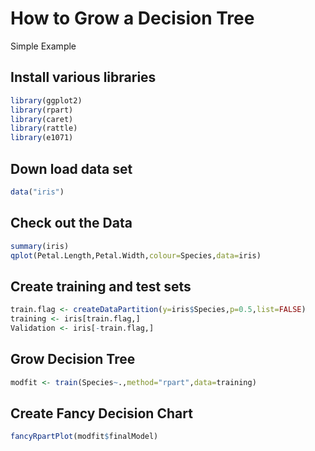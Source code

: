 # How to Grow a Decision Tree

Simple Example

## Install various libraries 

```r
library(ggplot2)
library(rpart)
library(caret)
library(rattle)
library(e1071)
```

## Down load data set
```r
data("iris")
```

## Check out the Data
```r
summary(iris)
qplot(Petal.Length,Petal.Width,colour=Species,data=iris)
```

## Create training and test sets
```r
train.flag <- createDataPartition(y=iris$Species,p=0.5,list=FALSE)
training <- iris[train.flag,]
Validation <- iris[-train.flag,]
```
## Grow Decision Tree
```r
modfit <- train(Species~.,method="rpart",data=training) 
```
## Create Fancy Decision Chart
```r
fancyRpartPlot(modfit$finalModel)
```
